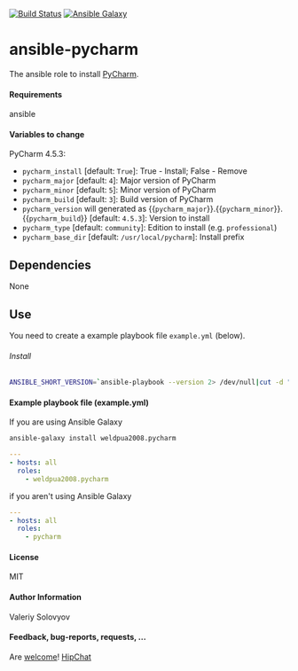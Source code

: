 [![Build Status](https://travis-ci.org/weldpua2008/ansible-pycharm.svg)](https://travis-ci.org/weldpua2008/ansible-pycharm) [![Ansible Galaxy](http://img.shields.io/badge/ansible--galaxy-pycharm-blue.svg)](https://galaxy.ansible.com/list#/roles/4854)
# ansible-pycharm
The ansible role to install [PyCharm](https://www.jetbrains.com/pycharm/).
#### Requirements

ansible 

#### Variables to change
PyCharm 4.5.3:
* `pycharm_install` [default: `True`]: True - Install; False - Remove
* `pycharm_major` [default: `4`]: Major version of PyCharm
* `pycharm_minor` [default: `5`]: Minor version of PyCharm
* `pycharm_build` [default: `3`]: Build version of PyCharm
* `pycharm_version` will generated as {{`pycharm_major`}}.{{`pycharm_minor`}}.{{`pycharm_build`}} [default: `4.5.3`]: Version to install
* `pycharm_type` [default: `community`]: Edition to install (e.g. `professional`)
* `pycharm_base_dir` [default: `/usr/local/pycharm`]: Install prefix

## Dependencies

None
## Use
You need to create a example playbook file `example.yml` (below).
###### Install
```bash
ANSIBLE_SHORT_VERSION=`ansible-playbook --version 2> /dev/null|cut -d " " -f2|cut -d "." -f1,2` ansible-playbook -i 127.0.0.1,  -e "pycharm_install=True" example.yml
```
#### Example playbook file (example.yml)
If you are using Ansible Galaxy
```bash
ansible-galaxy install weldpua2008.pycharm
```

```yaml
---
- hosts: all
  roles:
    - weldpua2008.pycharm
```

if you aren't using Ansible Galaxy
```yaml
---
- hosts: all
  roles:
    - pycharm
```

#### License

MIT

#### Author Information

Valeriy Solovyov

#### Feedback, bug-reports, requests, ...

Are [welcome](https://github.com/weldpua2008/ansible-pycharm/issues)!
[HipChat](https://www.hipchat.com/gcHUItkTq)
